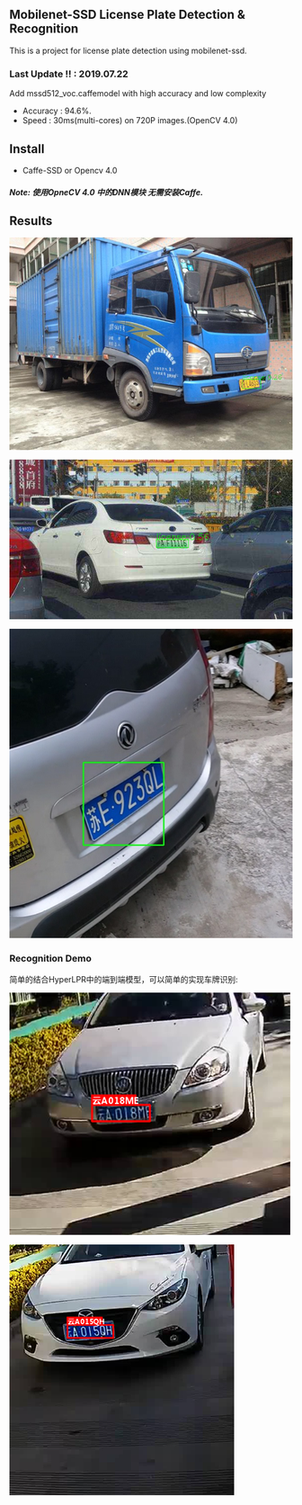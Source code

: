 ## Mobilenet-SSD License Plate Detection & Recognition
This is a project for license plate detection using mobilenet-ssd.

### Last Update !! : 2019.07.22

Add mssd512_voc.caffemodel with high accuracy and low complexity

- Accuracy : 94.6%.
- Speed : 30ms(multi-cores) on 720P images.(OpenCV 4.0)

## Install
- Caffe-SSD or Opencv 4.0

##### Note: 使用OpneCV 4.0 中的DNN模块 无需安装Caffe.

## Results

![](images/2.png)

![](images/4.png)

![](images/demo1.jpg)

###  Recognition Demo

简单的结合HyperLPR中的端到端模型，可以简单的实现车牌识别:

![r2](images/r2.png)

![r1](images/r1.png)
